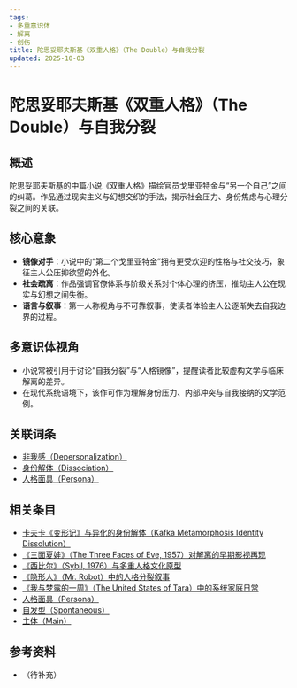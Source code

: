 ```yaml
---
tags:
- 多重意识体
- 解离
- 创伤
title: 陀思妥耶夫斯基《双重人格》（The Double）与自我分裂
updated: 2025-10-03
---
```


# 陀思妥耶夫斯基《双重人格》（The Double）与自我分裂

## 概述

陀思妥耶夫斯基的中篇小说《双重人格》描绘官员戈里亚特金与“另一个自己”之间的纠葛。作品通过现实主义与幻想交织的手法，揭示社会压力、身份焦虑与心理分裂之间的关联。

## 核心意象

- **镜像对手**：小说中的“第二个戈里亚特金”拥有更受欢迎的性格与社交技巧，象征主人公压抑欲望的外化。
- **社会疏离**：作品强调官僚体系与阶级关系对个体心理的挤压，推动主人公在现实与幻想之间失衡。
- **语言与叙事**：第一人称视角与不可靠叙事，使读者体验主人公逐渐失去自我边界的过程。

## 多意识体视角

- 小说常被引用于讨论“自我分裂”与“人格镜像”，提醒读者比较虚构文学与临床解离的差异。
- 在现代系统语境下，该作可作为理解身份压力、内部冲突与自我接纳的文学范例。

## 关联词条

- [非我感（Depersonalization）](Depersonalization.md)
- [身份解体（Dissociation）](Dissociation.md)
- [人格面具（Persona）](Persona.md)

## 相关条目

- [卡夫卡《变形记》与异化的身份解体（Kafka Metamorphosis Identity Dissolution）](Kafka-Metamorphosis-Identity-Dissolution.md)
- [《三面夏娃》（The Three Faces of Eve, 1957）对解离的早期影视再现](Three-Faces-Of-Eve-1957-Dissociation.md)
- [《西比尔》（Sybil, 1976）与多重人格文化原型](Sybil-1976-Cultural-Prototype.md)
- [《隐形人》（Mr. Robot）中的人格分裂叙事](Mr-Robot-DID-Narrative.md)
- [《我与梦露的一周》（The United States of Tara）中的系统家庭日常](United-States-Of-Tara-System-Daily-Life.md)
- [人格面具（Persona）](Persona.md)
- [自发型（Spontaneous）](Spontaneous.md)
- [主体（Main）](Main.md)

## 参考资料

- （待补充）
